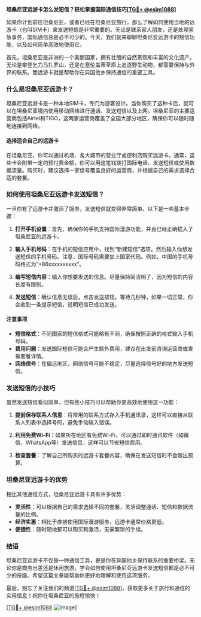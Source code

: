 **坦桑尼亚远游卡怎么发短信？轻松掌握国际通信技巧[[TG💪+ @esim1088](https://t.me/s/esim1088)]**

如果你计划前往坦桑尼亚，或者已经在坦桑尼亚旅行，那么了解如何使用当地的远游卡（也叫SIM卡）来发送短信是非常重要的。无论是联系家人朋友，还是处理紧急事务，国际通信总是必不可少的。今天，我们就来聊聊坦桑尼亚远游卡的短信功能，以及如何简单高效地使用它。

首先，坦桑尼亚是非洲的一个美丽国家，拥有壮丽的自然景观和丰富的文化遗产。无论是攀登乞力马扎罗山，还是在塞伦盖蒂草原上追逐野生动物，都需要保持与外界的联系。而远游卡就是帮助你在异国他乡保持通信的重要工具。

### **什么是坦桑尼亚远游卡？**

坦桑尼亚远游卡是一种本地SIM卡，专门为游客设计。当你购买了这种卡后，就可以在坦桑尼亚境内使用移动网络进行通话、发送短信以及上网。坦桑尼亚的主要运营商包括Airtel和TIGO，这两家运营商覆盖了全国大部分地区，确保你可以随时随地连接到网络。

#### **选择适合自己的远游卡**
在坦桑尼亚，你可以通过机场、各大城市的营业厅或便利店购买远游卡。通常，这些卡会附带一定的预付费金额，你可以用这笔钱拨打国际电话、发送短信或使用数据流量。购买时，建议选择一家信号覆盖良好的运营商，并根据自己的需求选择合适的套餐。

### **如何使用坦桑尼亚远游卡发送短信？**

一旦你有了远游卡并激活了服务，发送短信就变得非常简单。以下是一些基本步骤：

1. **打开手机设置**：首先，确保你的手机支持国际漫游功能，并且已经正确插入了坦桑尼亚的远游卡。
   
2. **输入手机号码**：在手机的短信应用中，找到“新建短信”选项。然后输入你想发送短信的手机号码。注意，国际号码需要加上国家代码。例如，中国的手机号码格式为“+86xxxxxxxxxx”。

3. **编写短信内容**：输入你想要发送的信息。尽量保持简洁明了，因为短信的内容长度有限制。

4. **发送短信**：确认信息无误后，点击发送按钮。等待几秒钟，如果一切正常，你会收到一条提示短信，说明短信已成功发送。

#### **注意事项**
- **短信格式**：不同国家的短信格式可能略有不同，确保按照正确的格式输入手机号码。
- **费用问题**：发送国际短信可能会产生额外费用，建议在出发前咨询运营商或查看套餐详情。
- **网络信号**：在偏远地区，网络信号可能不稳定，尽量选择信号好的地方发送短信。

### **发送短信的小技巧**

虽然发送短信看似简单，但有些小技巧可以帮助你更高效地使用这一功能：

1. **提前保存联系人信息**：将常用的联系方式存入手机通讯录，这样可以直接从联系人列表中选择号码，避免手动输入错误。
   
2. **利用免费Wi-Fi**：如果所在地区有免费Wi-Fi，可以通过即时通讯软件（如微信、WhatsApp等）发送信息，这样可以节省短信费用。

3. **检查套餐**：了解自己所购买的远游卡套餐内容，确保在发送短信时不会超出预算。

### **坦桑尼亚远游卡的优势**

相比其他通信方式，坦桑尼亚远游卡具有许多优势：

- **灵活性**：可以根据自己的需求选择不同的套餐，灵活调整通话、短信和数据流量的比例。
- **经济实惠**：相比于直接使用国际漫游服务，远游卡通常价格更低。
- **便捷性**：随时随地都可以购买和激活，无需繁琐的手续。

### **结语**

坦桑尼亚远游卡不仅是一种通信工具，更是你在异国他乡保持联系的重要桥梁。无论你是商务出差还是休闲旅游，学会如何使用坦桑尼亚远游卡发送短信都是必不可少的技能。希望这篇文章能帮助你更好地理解和使用这项服务。

最后，别忘了关注我们的频道[[TG💪+ @esim1088](https://t.me/s/esim1088)]，获取更多关于旅行和通信的实用信息！祝你在坦桑尼亚的旅程愉快！

[[TG💪+ @esim1088](https://t.me/s/esim1088) ![Image](https://i.postimg.cc/4NQfJmqS/Snipaste-2025-05-13-00-14-12.png)]